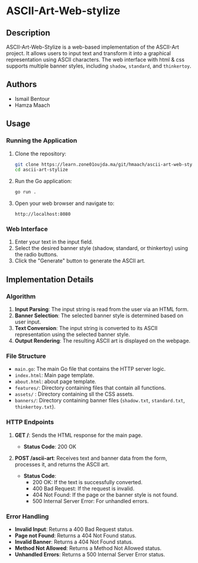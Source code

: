# ASCII-Art-Web-stylize

## Description

ASCII-Art-Web-Stylize is a web-based implementation of the ASCII-Art project. It allows users to input text and transform it into a graphical representation using ASCII characters. The web interface with html & css supports multiple banner styles, including `shadow`, `standard`, and `thinkertoy`.

## Authors

- Ismail Bentour
- Hamza Maach

## Usage

### Running the Application

1. Clone the repository:

    ```sh
    git clone https://learn.zone01oujda.ma/git/hmaach/ascii-art-web-stylize.git
    cd ascii-art-stylize
    ```

2. Run the Go application:

    ```sh
    go run .
    ```

3. Open your web browser and navigate to:

    ```
    http://localhost:8080
    ```

### Web Interface

1. Enter your text in the input field.
2. Select the desired banner style (shadow, standard, or thinkertoy) using the radio buttons.
3. Click the "Generate" button to generate the ASCII art.

## Implementation Details

### Algorithm

1. **Input Parsing**: The input string is read from the user via an HTML form.
2. **Banner Selection**: The selected banner style is determined based on user input.
3. **Text Conversion**: The input string is converted to its ASCII representation using the selected banner style.
4. **Output Rendering**: The resulting ASCII art is displayed on the webpage.

### File Structure

- `main.go`: The main Go file that contains the HTTP server logic.
- `index.html`: Main page template.
- `about.html`: about page template.
- `features/`: Directory containing files that contain all functions.
- `assets/` : Directory containing sll the CSS assets.
- `banners/`: Directory containing banner files (`shadow.txt`, `standard.txt`, `thinkertoy.txt`).

### HTTP Endpoints

1. **GET /**: Sends the HTML response for the main page.

    - **Status Code**: 200 OK

2. **POST /ascii-art**: Receives text and banner data from the form, processes it, and returns the ASCII art.

    - **Status Code**: 
        - 200 OK: If the text is successfully converted.
        - 400 Bad Request: If the request is invalid.
        - 404 Not Found: If the page or the banner style is not found.
        - 500 Internal Server Error: For unhandled errors.

### Error Handling

- **Invalid Input**: Returns a 400 Bad Request status.
- **Page not Found**: Returns a 404 Not Found status.
- **Invalid Banner**: Returns a 404 Not Found status.
- **Method Not Allowed**: Returns a Method Not Allowed status.
- **Unhandled Errors**: Returns a 500 Internal Server Error status.
